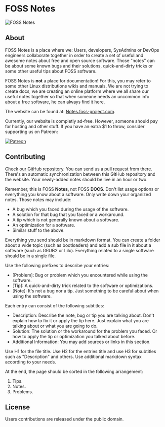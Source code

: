 # FOSS Notes

![FOSS Notes](https://i.imgur.com/D6gfbNP.png)

## About

FOSS Notes is a place where we: Users, developers, SysAdmins or DevOps engineers collaborate together in order to create a set of useful and awesome notes about free and open source software. Those "notes" can be about some known bugs and their solutions, quick-and-dirty tricks or some other useful tips about FOSS software.

FOSS Notes is **not** a place for documentation! For this, you may refer to some other Linux distributions wikis and manuals. We are not trying to create docs, we are creating an online platform where we all share our useful notes together so that when someone needs an uncommon info about a free software, he can always find it here.

The website can be found at: [Notes.foss-project.com](http://Notes.foss-project.com).

Currently, our website is completly ad-free. However, someone should pay for hosting and other stuff. If you have an extra $1 to throw, consider supporting us on Patreon: 

[![Patreon](http://i.imgur.com/qPoaRnH.png)](https://www.patreon.com/fossproject)

## Contributing

Check [our GitHub repository](https://github.com/foss-project/fossnotes). You can send us a pull request from there. There's an automatic synchronization between this GitHub repository and the website. Your newly-added notes should be live in an hour or two.

Remember, this is FOSS **Notes**, not FOSS **DOCS**. Don't list usage options or everything you know about a software. Only write down your organized notes. Those notes may include:

* A bug which you faced during the usage of the software.
* A solution for that bug that you faced or a workaround.
* A tip which is not generally known about a software.
* An optimization for a software.
* Similar stuff to the above.

Everything you send should be in markdown format. You can create a folder about a wide topic (such as bootloaders) and add a sub file in it about a software (such as GRUB2 or Lilo). Everything related to a single software should be in a single file.

Use the following prefixes to describe your entries:

* [Problem]: Bug or problem which you encountered while using the software.
* [Tip]: A quick-and-dirty trick related to the software or optimizations.
* [Note]: It's not a bug nor a tip. Just something to be careful about when using the software.

Each entry can consist of the following subtitles:

* Description: Describe the note, bug or tip you are talking about. Don't explain how to fix it or apply the tip here. Just explain what you are talking about or what you are going to do.
* Solution: The solution or the workaround for the problem you faced. Or how to apply the tip or optimization you talked about before.
* Additional Information: You may add sources or links in this section.

Use H1 for the file title. Use H2 for the entries title and use H3 for subtitles such as "Description" and others. Use additional markdown syntax according to your needs.

At the end, the page should be sorted in the following arrangement: 

1. Tips.
2. Notes.
3. Problems.

## License

Users contributions are released under the public domain.
